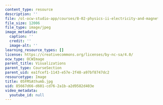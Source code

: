 ```yaml
---
content_type: resource
description: ''
file: /ol-ocw-studio-app/courses/8-02-physics-ii-electricity-and-magnetism-spring-2007/85667d66d601cd762a1ba2d9582d403e_05FMSAthumb.jpg
file_size: 12006
file_type: image/jpeg
image_metadata:
  caption: ''
  credit: ''
  image-alt: ''
learning_resource_types: []
license: https://creativecommons.org/licenses/by-nc-sa/4.0/
ocw_type: OCWImage
parent_title: Visualizations
parent_type: CourseSection
parent_uid: ea1fcef1-1143-e57e-2f48-a97bf8747dc2
resourcetype: Image
title: 05FMSAthumb.jpg
uid: 85667d66-d601-cd76-2a1b-a2d9582d403e
video_metadata:
  youtube_id: null
---
```

